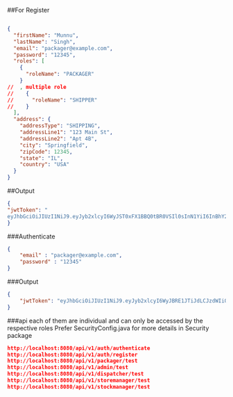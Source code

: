 ##For Register

```json

{
  "firstName": "Munnu",
  "lastName": "Singh",
  "email": "packager@example.com",
  "password": "12345",
  "roles": [
    {
      "roleName": "PACKAGER"
    }
//  , multiple role
//    {
//      "roleName": "SHIPPER"
//    }
  ],
  "address": {
    "addressType": "SHIPPING",
    "addressLine1": "123 Main St",
    "addressLine2": "Apt 4B",
    "city": "Springfield",
    "zipCode": 12345,
    "state": "IL",
    "country": "USA"
  }
}
```

##Output
```json
{
"jwtToken": "
eyJhbGciOiJIUzI1NiJ9.eyJyb2xlcyI6WyJST0xFX1BBQ0tBR0VSIl0sInN1YiI6InBhY2thZ2VyQGV4YW1wbGUuY29tIiwiaWF0IjoxNzI0NjU3NjgwLCJleHAiOjE3MjQ2NjEyODB9.MKMbuz6JtXUXZwELaq4PmtZGwIB3a4mS4N6-wAKeuNM"
}
```

###Authenticate
```json
{
    "email" : "packager@example.com",
    "password" : "12345"
}
```
###Output
```json
{
    "jwtToken": "eyJhbGciOiJIUzI1NiJ9.eyJyb2xlcyI6WyJBRE1JTiJdLCJzdWIiOiJtdXNrYW5AZXhhbXBsZS5jb20iLCJpYXQiOjE3MjQ2MTA5MTQsImV4cCI6MTcyNDYxNDUxNH0.FzVdtDzaEzhrGjBU66i4PqBRX8_pj05P9hBDG6qtpTk"
}
```

###api each of them are individual and can only be accessed by the respective roles
Prefer SecurityConfig.java for more details in Security package
```json
http://localhost:8080/api/v1/auth/authenticate
http://localhost:8080/api/v1/auth/register
http://localhost:8080/api/v1/packager/test
http://localhost:8080/api/v1/admin/test
http://localhost:8080/api/v1/dispatcher/test
http://localhost:8080/api/v1/storemanager/test
http://localhost:8080/api/v1/stockmanager/test
```